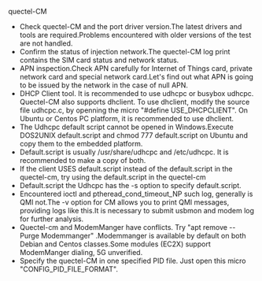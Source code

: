 quectel-CM 



- Check quectel-CM and the port driver version.The latest drivers and tools are required.Problems encountered with older versions of the test are not handled.
- Confirm the status of injection network.The quectel-CM log print contains the SIM card status and network status.
- APN inspection.Check APN carefully for Internet of Things card, private network card and special network card.Let's find out what APN is going to be issued by the network in the case of null APN.
- DHCP Client tool. It is recommended to use udhcpc or busybox udhcpc. Quectel-CM also supports dhclient. To use dhclient, modify the source file udhcpc.c, by openning the micro "#define USE_DHCPCLIENT". On Ubuntu or Centos PC platform, it is recommended to use dhclient.
- The Udhcpc default script cannot be opened in Windows.Execute DOS2UNIX default.script and chmod 777 default.script on Ubuntu and copy them to the embedded platform.
- Default.script is usually /usr/share/udhcpc and /etc/udhcpc. It is recommended to make a copy of both.
- If the client USES default.script instead of the default.script in the quectel-cm, try using the default.script in the quectel-cm
- Default.script the Udhcpc has the -s option to specify default.script.
- Encountered ioctl and ptheread_cond_timeout_NP such log, generally is QMI not.The -v option for CM allows you to print QMI messages, providing logs like this.It is necessary to submit usbmon and modem log for further analysis.
- Quectel-cm and ModemManger have conflicts. Try "apt remove -- Purge Modemmanger" .Modemmanger is available by default on both Debian and Centos classes.Some modules (EC2X) support ModemManger dialing, 5G unverified.
- Specify the quectel-CM in one specified PID file. Just open this micro "CONFIG_PID_FILE_FORMAT".


